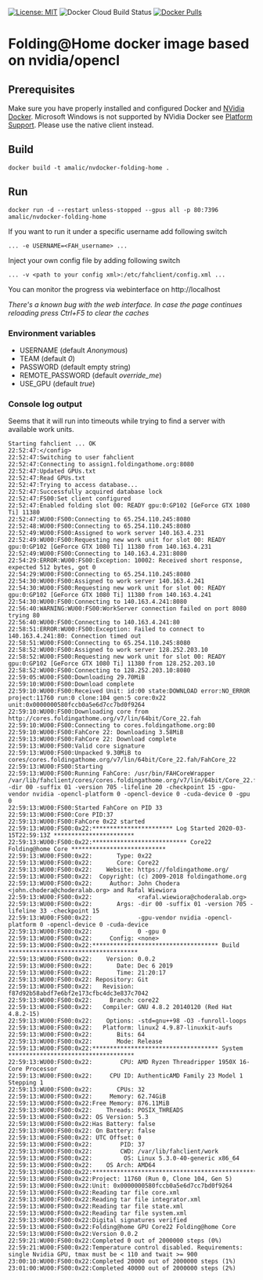 [![License: MIT](https://img.shields.io/badge/License-MIT-yellow.svg)](https://github.com/amalic/Jupyterlab/blob/master/LICENSE)
![Docker Cloud Build Status](https://img.shields.io/docker/cloud/build/amalic/nvdocker-folding-home)
[![Docker Pulls](https://img.shields.io/docker/pulls/amalic/nvdocker-folding-home.svg)](https://hub.docker.com/r/amalic/nvdocker-folding-home/)

# Folding@Home docker image based on nvidia/opencl

## Prerequisites
Make sure you have properly installed and configured Docker and [NVidia Docker](https://github.com/NVIDIA/nvidia-docker). Microsoft Windows is not supported by NVidia Docker see [Platform Support](https://github.com/NVIDIA/nvidia-docker/wiki/Frequently-Asked-Questions#platform-support). Please use the native client instead.

## Build
```
docker build -t amalic/nvdocker-folding-home .
```

## Run
```
docker run -d --restart unless-stopped --gpus all -p 80:7396 amalic/nvdocker-folding-home
```
If you want to run it under a specific username add following switch
```
... -e USERNAME=<FAH_username> ...
```
Inject your own config file by adding following switch 
```
... -v <path to your config xml>:/etc/fahclient/config.xml ...
```
You can monitor the progress via webinterface on http://localhost

*There's a known bug with the web interface. In case the page continues reloading press Ctrl+F5 to clear the caches*

### Environment variables
- USERNAME (default *Anonymous*)
- TEAM (default *0*)
- PASSWORD (default empty string)
- REMOTE_PASSWORD (default *override_me*)
- USE_GPU (default *true*)

### Console log output
Seems that it will run into timeouts while trying to find a server with available work units.
```
Starting fahclient ... OK
22:52:47:</config>
22:52:47:Switching to user fahclient
22:52:47:Connecting to assign1.foldingathome.org:8080
22:52:47:Updated GPUs.txt
22:52:47:Read GPUs.txt
22:52:47:Trying to access database...
22:52:47:Successfully acquired database lock
22:52:47:FS00:Set client configured
22:52:47:Enabled folding slot 00: READY gpu:0:GP102 [GeForce GTX 1080 Ti] 11380
22:52:47:WU00:FS00:Connecting to 65.254.110.245:8080
22:52:48:WU00:FS00:Connecting to 65.254.110.245:8080
22:52:49:WU00:FS00:Assigned to work server 140.163.4.231
22:52:49:WU00:FS00:Requesting new work unit for slot 00: READY gpu:0:GP102 [GeForce GTX 1080 Ti] 11380 from 140.163.4.231
22:52:49:WU00:FS00:Connecting to 140.163.4.231:8080
22:54:29:ERROR:WU00:FS00:Exception: 10002: Received short response, expected 512 bytes, got 0
22:54:29:WU00:FS00:Connecting to 65.254.110.245:8080
22:54:30:WU00:FS00:Assigned to work server 140.163.4.241
22:54:30:WU00:FS00:Requesting new work unit for slot 00: READY gpu:0:GP102 [GeForce GTX 1080 Ti] 11380 from 140.163.4.241
22:54:30:WU00:FS00:Connecting to 140.163.4.241:8080
22:56:40:WARNING:WU00:FS00:WorkServer connection failed on port 8080 trying 80
22:56:40:WU00:FS00:Connecting to 140.163.4.241:80
22:58:51:ERROR:WU00:FS00:Exception: Failed to connect to 140.163.4.241:80: Connection timed out
22:58:51:WU00:FS00:Connecting to 65.254.110.245:8080
22:58:52:WU00:FS00:Assigned to work server 128.252.203.10
22:58:52:WU00:FS00:Requesting new work unit for slot 00: READY gpu:0:GP102 [GeForce GTX 1080 Ti] 11380 from 128.252.203.10
22:58:52:WU00:FS00:Connecting to 128.252.203.10:8080
22:59:05:WU00:FS00:Downloading 29.70MiB
22:59:10:WU00:FS00:Download complete
22:59:10:WU00:FS00:Received Unit: id:00 state:DOWNLOAD error:NO_ERROR project:11760 run:0 clone:104 gen:5 core:0x22 unit:0x0000000580fccb0a5e6d7cc7bd0f9264
22:59:10:WU00:FS00:Downloading core from http://cores.foldingathome.org/v7/lin/64bit/Core_22.fah
22:59:10:WU00:FS00:Connecting to cores.foldingathome.org:80
22:59:10:WU00:FS00:FahCore 22: Downloading 3.58MiB
22:59:13:WU00:FS00:FahCore 22: Download complete
22:59:13:WU00:FS00:Valid core signature
22:59:13:WU00:FS00:Unpacked 9.30MiB to cores/cores.foldingathome.org/v7/lin/64bit/Core_22.fah/FahCore_22
22:59:13:WU00:FS00:Starting
22:59:13:WU00:FS00:Running FahCore: /usr/bin/FAHCoreWrapper /var/lib/fahclient/cores/cores.foldingathome.org/v7/lin/64bit/Core_22.fah/FahCore_22 -dir 00 -suffix 01 -version 705 -lifeline 20 -checkpoint 15 -gpu-vendor nvidia -opencl-platform 0 -opencl-device 0 -cuda-device 0 -gpu 0
22:59:13:WU00:FS00:Started FahCore on PID 33
22:59:13:WU00:FS00:Core PID:37
22:59:13:WU00:FS00:FahCore 0x22 started
22:59:13:WU00:FS00:0x22:*********************** Log Started 2020-03-15T22:59:13Z ***********************
22:59:13:WU00:FS00:0x22:*************************** Core22 Folding@home Core ***************************
22:59:13:WU00:FS00:0x22:       Type: 0x22
22:59:13:WU00:FS00:0x22:       Core: Core22
22:59:13:WU00:FS00:0x22:    Website: https://foldingathome.org/
22:59:13:WU00:FS00:0x22:  Copyright: (c) 2009-2018 foldingathome.org
22:59:13:WU00:FS00:0x22:     Author: John Chodera <john.chodera@choderalab.org> and Rafal Wiewiora
22:59:13:WU00:FS00:0x22:             <rafal.wiewiora@choderalab.org>
22:59:13:WU00:FS00:0x22:       Args: -dir 00 -suffix 01 -version 705 -lifeline 33 -checkpoint 15
22:59:13:WU00:FS00:0x22:             -gpu-vendor nvidia -opencl-platform 0 -opencl-device 0 -cuda-device
22:59:13:WU00:FS00:0x22:             0 -gpu 0
22:59:13:WU00:FS00:0x22:     Config: <none>
22:59:13:WU00:FS00:0x22:************************************ Build *************************************
22:59:13:WU00:FS00:0x22:    Version: 0.0.2
22:59:13:WU00:FS00:0x22:       Date: Dec 6 2019
22:59:13:WU00:FS00:0x22:       Time: 21:20:17
22:59:13:WU00:FS00:0x22: Repository: Git
22:59:13:WU00:FS00:0x22:   Revision: f87d92b58abdf7e6bf2e173cfbc4dc3e837c7042
22:59:13:WU00:FS00:0x22:     Branch: core22
22:59:13:WU00:FS00:0x22:   Compiler: GNU 4.8.2 20140120 (Red Hat 4.8.2-15)
22:59:13:WU00:FS00:0x22:    Options: -std=gnu++98 -O3 -funroll-loops
22:59:13:WU00:FS00:0x22:   Platform: linux2 4.9.87-linuxkit-aufs
22:59:13:WU00:FS00:0x22:       Bits: 64
22:59:13:WU00:FS00:0x22:       Mode: Release
22:59:13:WU00:FS00:0x22:************************************ System ************************************
22:59:13:WU00:FS00:0x22:        CPU: AMD Ryzen Threadripper 1950X 16-Core Processor
22:59:13:WU00:FS00:0x22:     CPU ID: AuthenticAMD Family 23 Model 1 Stepping 1
22:59:13:WU00:FS00:0x22:       CPUs: 32
22:59:13:WU00:FS00:0x22:     Memory: 62.74GiB
22:59:13:WU00:FS00:0x22:Free Memory: 876.11MiB
22:59:13:WU00:FS00:0x22:    Threads: POSIX_THREADS
22:59:13:WU00:FS00:0x22: OS Version: 5.3
22:59:13:WU00:FS00:0x22:Has Battery: false
22:59:13:WU00:FS00:0x22: On Battery: false
22:59:13:WU00:FS00:0x22: UTC Offset: 0
22:59:13:WU00:FS00:0x22:        PID: 37
22:59:13:WU00:FS00:0x22:        CWD: /var/lib/fahclient/work
22:59:13:WU00:FS00:0x22:         OS: Linux 5.3.0-40-generic x86_64
22:59:13:WU00:FS00:0x22:    OS Arch: AMD64
22:59:13:WU00:FS00:0x22:********************************************************************************
22:59:13:WU00:FS00:0x22:Project: 11760 (Run 0, Clone 104, Gen 5)
22:59:13:WU00:FS00:0x22:Unit: 0x0000000580fccb0a5e6d7cc7bd0f9264
22:59:13:WU00:FS00:0x22:Reading tar file core.xml
22:59:13:WU00:FS00:0x22:Reading tar file integrator.xml
22:59:13:WU00:FS00:0x22:Reading tar file state.xml
22:59:13:WU00:FS00:0x22:Reading tar file system.xml
22:59:13:WU00:FS00:0x22:Digital signatures verified
22:59:13:WU00:FS00:0x22:Folding@home GPU Core22 Folding@home Core
22:59:13:WU00:FS00:0x22:Version 0.0.2
22:59:21:WU00:FS00:0x22:Completed 0 out of 2000000 steps (0%)
22:59:21:WU00:FS00:0x22:Temperature control disabled. Requirements: single Nvidia GPU, tmax must be < 110 and twait >= 900
23:00:10:WU00:FS00:0x22:Completed 20000 out of 2000000 steps (1%)
23:01:00:WU00:FS00:0x22:Completed 40000 out of 2000000 steps (2%)
```
